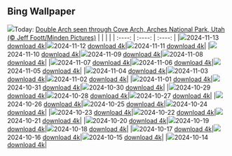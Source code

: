 ## Bing Wallpaper
![](./wallpaper/2024-11-13.jpg)Today: [Double Arch seen through Cove Arch, Arches National Park, Utah (© Jeff Foott/Minden Pictures)](./wallpaper/2024-11-13.jpg)
|      |      |      |
| :----: | :----: | :----: |
|![](./wallpaper/2024-11-13_sm.jpg)2024-11-13 [download 4k](./wallpaper/2024-11-13.jpg)|![](./wallpaper/2024-11-12_sm.jpg)2024-11-12 [download 4k](./wallpaper/2024-11-12.jpg)|![](./wallpaper/2024-11-11_sm.jpg)2024-11-11 [download 4k](./wallpaper/2024-11-11.jpg)|
|![](./wallpaper/2024-11-10_sm.jpg)2024-11-10 [download 4k](./wallpaper/2024-11-10.jpg)|![](./wallpaper/2024-11-09_sm.jpg)2024-11-09 [download 4k](./wallpaper/2024-11-09.jpg)|![](./wallpaper/2024-11-08_sm.jpg)2024-11-08 [download 4k](./wallpaper/2024-11-08.jpg)|
|![](./wallpaper/2024-11-07_sm.jpg)2024-11-07 [download 4k](./wallpaper/2024-11-07.jpg)|![](./wallpaper/2024-11-06_sm.jpg)2024-11-06 [download 4k](./wallpaper/2024-11-06.jpg)|![](./wallpaper/2024-11-05_sm.jpg)2024-11-05 [download 4k](./wallpaper/2024-11-05.jpg)|
|![](./wallpaper/2024-11-04_sm.jpg)2024-11-04 [download 4k](./wallpaper/2024-11-04.jpg)|![](./wallpaper/2024-11-03_sm.jpg)2024-11-03 [download 4k](./wallpaper/2024-11-03.jpg)|![](./wallpaper/2024-11-02_sm.jpg)2024-11-02 [download 4k](./wallpaper/2024-11-02.jpg)|
|![](./wallpaper/2024-11-01_sm.jpg)2024-11-01 [download 4k](./wallpaper/2024-11-01.jpg)|![](./wallpaper/2024-10-31_sm.jpg)2024-10-31 [download 4k](./wallpaper/2024-10-31.jpg)|![](./wallpaper/2024-10-30_sm.jpg)2024-10-30 [download 4k](./wallpaper/2024-10-30.jpg)|
|![](./wallpaper/2024-10-29_sm.jpg)2024-10-29 [download 4k](./wallpaper/2024-10-29.jpg)|![](./wallpaper/2024-10-28_sm.jpg)2024-10-28 [download 4k](./wallpaper/2024-10-28.jpg)|![](./wallpaper/2024-10-27_sm.jpg)2024-10-27 [download 4k](./wallpaper/2024-10-27.jpg)|
|![](./wallpaper/2024-10-26_sm.jpg)2024-10-26 [download 4k](./wallpaper/2024-10-26.jpg)|![](./wallpaper/2024-10-25_sm.jpg)2024-10-25 [download 4k](./wallpaper/2024-10-25.jpg)|![](./wallpaper/2024-10-24_sm.jpg)2024-10-24 [download 4k](./wallpaper/2024-10-24.jpg)|
|![](./wallpaper/2024-10-23_sm.jpg)2024-10-23 [download 4k](./wallpaper/2024-10-23.jpg)|![](./wallpaper/2024-10-22_sm.jpg)2024-10-22 [download 4k](./wallpaper/2024-10-22.jpg)|![](./wallpaper/2024-10-21_sm.jpg)2024-10-21 [download 4k](./wallpaper/2024-10-21.jpg)|
|![](./wallpaper/2024-10-20_sm.jpg)2024-10-20 [download 4k](./wallpaper/2024-10-20.jpg)|![](./wallpaper/2024-10-19_sm.jpg)2024-10-19 [download 4k](./wallpaper/2024-10-19.jpg)|![](./wallpaper/2024-10-18_sm.jpg)2024-10-18 [download 4k](./wallpaper/2024-10-18.jpg)|
|![](./wallpaper/2024-10-17_sm.jpg)2024-10-17 [download 4k](./wallpaper/2024-10-17.jpg)|![](./wallpaper/2024-10-16_sm.jpg)2024-10-16 [download 4k](./wallpaper/2024-10-16.jpg)|![](./wallpaper/2024-10-15_sm.jpg)2024-10-15 [download 4k](./wallpaper/2024-10-15.jpg)|
|![](./wallpaper/2024-10-14_sm.jpg)2024-10-14 [download 4k](./wallpaper/2024-10-14.jpg)|